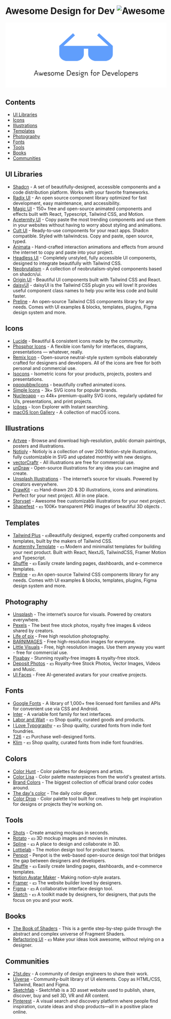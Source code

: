 # Awesome Design for Dev ![Awesome](https://awesome.re/badge.svg)

![Banner](banner.svg)

## Contents

 - [UI Libraries](#ui-libraries)
 - [Icons](#icons)
 - [Illustrations](#illustrations)
 - [Templates](#templates)
 - [Photography](#photography)
 - [Fonts](#fonts)
 - [Tools](#tools)
 - [Books](#books)
 - [Communities](#communities)

## UI Libraries

 - [Shadcn](https://ui.shadcn.com) - A set of beautifully-designed, accessible components and a code distribution platform. Works with your favorite frameworks.
 - [Radix UI](https://www.radix-ui.com/) - An open source component library optimized for fast development, easy maintenance, and accessibility.
 - [Magic UI](https://magicui.design) - 150+ free and open-source animated components and effects built with React, Typescript, Tailwind CSS, and Motion.
 - [Aceternity UI](https://ui.aceternity.com) - Copy paste the most trending components and use them in your websites without having to worry about styling and animations.
 - [Cult UI](https://www.cult-ui.com) - Ready-to-use components for your react apps. Shadcn compatible. Styled with tailwindcss. Copy and paste, open source, typed.
 - [Animata](https://animata.design) - Hand-crafted interaction animations and effects from around the internet to copy and paste into your project.
 - [Headless UI](https://headlessui.com) - Completely unstyled, fully accessible UI components, designed to integrate beautifully with Tailwind CSS.
 - [Neobrutalism](https://www.neobrutalism.dev) - A collection of neobrutalism-styled components based on shadcn/ui.
 - [Origin UI](https://originui.com) - Beautiful UI components built with Tailwind CSS and React.
 - [daisyUI](https://daisyui.com) - daisyUI is the Tailwind CSS plugin you will love! It provides useful component class names to help you write less code and build faster.
 - [Preline](https://preline.co) - An open-source Tailwind CSS components library for any needs. Comes with UI examples & blocks, templates, plugins, Figma design system and more.

## Icons

 - [Lucide](https://lucide.dev/) - Beautiful & consistent icons made by the community.
 - [Phosphor Icons](https://phosphoricons.com) - A flexible icon family for interfaces, diagrams, presentations — whatever, really.
 - [Remix Icon](https://remixicon.com) - Open-source neutral-style system symbols elaborately crafted for designers and developers. All of the icons are free for both personal and commercial use.
 - [Isocons](https://www.isocons.app) - Isometric icons for your products, projects, posters and presentations.
 - [pqoqubbw/icons](https://icons.pqoqubbw.dev) - beautifully crafted animated icons.
 - [Simple Icons](https://simpleicons.org) - 3k+ SVG icons for popular brands.
 - [Nucleoapp](https://nucleoapp.com) - 💵 44k+ premium-quality SVG icons, regularly updated for UIs, presentations, and print projects.
 - [Icônes](https://icones.js.org) - Icon Explorer with Instant searching.
 - [macOS Icon Gallery](https://www.macosicongallery.com) - A collection of macOS icons.

## Illustrations

 - [Artvee](https://artvee.com) - Browse and download high-resolution, public domain paintings, posters and illustrations.
 - [Notioly](https://notioly.com) - Notioly is a collection of over 200 Notion-style illustrations, fully customizable in SVG and updated monthly with new designs.
 - [vectorCraftr](https://vectorcraftr.com) - All illustrations are free for commercial use.
 - [unDraw](https://undraw.co) - Open-source illustrations for any idea you can imagine and create.
 - [Unsplash Illustrations](https://unsplash.com/illustrations) - The internet’s source for visuals. Powered by creators everywhere.
 - [DrawKit](https://www.drawkit.com) - 💵 Hand-drawn 2D & 3D illustrations, icons and animations. Perfect for your next project. All in one place.
 - [Storyset](https://storyset.com) - Awesome free customizable illustrations for your next project.
 - [Shapefest](https://shapefest.com) - 💵 100K+ transparent PNG images of beautiful 3D objects .

## Templates

 - [Tailwind Plus](https://tailwindcss.com/plus) - 💵Beautifully designed, expertly crafted components and templates, built by the makers of Tailwind CSS. 
 - [Aceternity Template](https://pro.aceternity.com/templates) - 💵 Modern and minimalist templates for building your next product. Built with React, NextJS, TailwindCSS, Framer Motion and Typescript.
 - [Shuffle](https://shuffle.dev/) - 💵 Easily create landing pages, dashboards, and e-commerce templates.
 - [Preline](https://preline.co) - 💵 An open-source Tailwind CSS components library for any needs. Comes with UI examples & blocks, templates, plugins, Figma design system and more.

## Photography

 - [Unsplash](https://unsplash.com) - The internet’s source for visuals. Powered by creators everywhere.
 - [Pexels](https://www.pexels.com) - The best free stock photos, royalty free images & videos shared by creators.
 - [Life of pix](https://www.lifeofpix.com) - Free high resolution photography.
 - [BARNIMAGES](https://barnimages.com) - Free high-resolution images for everyone.
 - [Little Visuals](https://littlevisuals.co) - Free, high resolution images. Use them anyway you want - free for commercial use.
 - [Pixabay](https://pixabay.com) - Stunning royalty-free images & royalty-free stock.
 - [Deposit Photos](https://depositphotos.com) - 💵 Royalty-free Stock Photos, Vector Images, Videos and Music.
 - [UI Faces](https://uifaces.co) - Free AI-generated avatars for your creative projects.

## Fonts

- [Google Fonts](https://fonts.google.com) - A library of 1,000+ free licensed font families and APIs for convenient use via CSS and Android.
- [Inter](https://rsms.me/inter/) - A variable font family for text interfaces.
- [Labor and Wait](https://www.laborandwait.xyz) - 💵 Shop quality, curated goods and products.
- [I Love Typography](https://fonts.ilovetypography.com) - 💵 Shop quality, curated fonts from indie font foundries.
- [T26](https://www.t26.com) - 💵 Purchase well-designed fonts.
- [Klim](https://klim.co.nz) - 💵 Shop quality, curated fonts from indie font foundries.

## Colors

 - [Color Hunt](https://colorhunt.co) - Color palettes for designers and artists.
 - [Color Lisa](https://colorlisa.com) - Color palette masterpieces from the world's greatest artists.
 - [Brand Colors](https://brandcolors.net) - The biggest collection of official brand color codes around.
 - [The day's color](https://www.thedayscolor.com) - The daily color digest.
 - [Color Drop](https://colordrop.io) - Color palette tool built for creatives to help get inspiration for designs or projects they're working on.

## Tools

 - [Shots](https://shots.so) - Create amazing mockups in seconds.
 - [Rotato](https://rotato.app) - 💵 3D mockup images and movies in minutes.
 - [Spline](https://spline.design) - 💵 A place to design and collaborate in 3D.
 - [Lottielab](https://www.lottielab.com) - The motion design tool for product teams.
 - [Penpot](https://penpot.app) - Penpot is the web-based open-source design tool that bridges the gap between designers and developers.
 - [Shuffle](https://shuffle.dev/) - 💵 Easily create landing pages, dashboards, and e-commerce templates.
 - [Notion Avatar Maker](https://notion-avatar.app) - Making notion-style avatars.
 - [Framer](https://www.framer.com) - 💵 The website builder loved by designers.
 - [Figma](https://www.figma.com) - 💵 A collaborative interface design tool.
 - [Sketch](https://www.sketch.com) - 💵 A toolkit made by designers, for designers, that puts the focus on you and your work.

## Books

 - [The Book of Shaders](https://thebookofshaders.com) - This is a gentle step-by-step guide through the abstract and complex universe of Fragment Shaders.
 - [Refactoring UI](https://www.refactoringui.com) - 💵 Make your ideas look awesome, without relying on a designer.

## Communities

 - [21st.dev](https://21st.dev) - A community of design engineers to share their work.
 - [Uiverse](https://uiverse.io) - Community-built library of UI elements. Copy as HTML/CSS, Tailwind, React and Figma.
 - [Sketchfab](https://sketchfab.com) - Sketchfab is a 3D asset website used to publish, share, discover, buy and sell 3D, VR and AR content.
 - [Pinterest](https://pinterest.com) - A visual search and discovery platform where people find inspiration, curate ideas and shop products—all in a positive place online.

